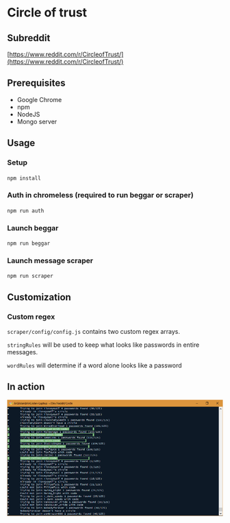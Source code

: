 # Circle of trust

## Subreddit

[https://www.reddit.com/r/CircleofTrust/](https://www.reddit.com/r/CircleofTrust/)

## Prerequisites

- Google Chrome
- npm
- NodeJS
- Mongo server

## Usage

### Setup

`npm install`

### Auth in chromeless (required to run beggar or scraper)

`npm run auth`

### Launch beggar

`npm run beggar`

### Launch message scraper

`npm run scraper`

## Customization

### Custom regex

`scraper/config/config.js` contains two custom regex arrays.

`stringRules` will be used to keep what looks like passwords in entire messages.

`wordRules` will determine if a word alone looks like a password

## In action

![verbose](assets/verbose.png)
